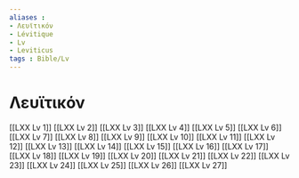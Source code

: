 ```yaml
---
aliases : 
- Λευϊτικόν
- Lévitique
- Lv
- Leviticus
tags : Bible/Lv
---
```


# Λευϊτικόν

[[LXX Lv 1]]
[[LXX Lv 2]]
[[LXX Lv 3]]
[[LXX Lv 4]]
[[LXX Lv 5]]
[[LXX Lv 6]]
[[LXX Lv 7]]
[[LXX Lv 8]]
[[LXX Lv 9]]
[[LXX Lv 10]]
[[LXX Lv 11]]
[[LXX Lv 12]]
[[LXX Lv 13]]
[[LXX Lv 14]]
[[LXX Lv 15]]
[[LXX Lv 16]]
[[LXX Lv 17]]
[[LXX Lv 18]]
[[LXX Lv 19]]
[[LXX Lv 20]]
[[LXX Lv 21]]
[[LXX Lv 22]]
[[LXX Lv 23]]
[[LXX Lv 24]]
[[LXX Lv 25]]
[[LXX Lv 26]]
[[LXX Lv 27]]
